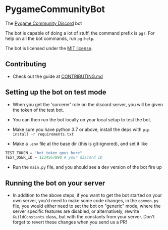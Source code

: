 # PygameCommunityBot

The [Pygame Community Discord](https://discord.gg/kD2Qq9tbKm) bot

The bot is capable of doing a lot of stuff, the command prefix is `pg!`.
For help on all the bot commands, run `pg!help`.

The bot is licensed under the [MIT license](LICENSE).

## Contributing

- Check out the guide at [CONTRIBUTING.md](docs/CONTRIBUTING.md)

## Setting up the bot on test mode

- When you get the 'sorcerer' role on the discord server, you will be given the token of  the test bot.
- You can then run the bot locally on your local setup to test the bot.
- Make sure you have python 3.7 or above, install the deps with `pip install -r requirements.txt`

- Make a `.env` file at the base dir (this is git-ignored), and set it like

```py
TEST_TOKEN = "bot token goes here"
TEST_USER_ID = 1234567890 # your discord ID
```

- Run the `main.py` file, and you should see a dev version of the bot fire up

## Running the bot on your server

- In addition to the above steps, if you want to get the bot started on your own server, you'd need to make some code changes, in the `common.py` file, you would either need to set the bot on "generic" mode, where the server specific features are disabled, or alternatively, rewrite `GuildConstants` class, but with the constants from your server. Don't forget to revert these changes when you send us a PR!
